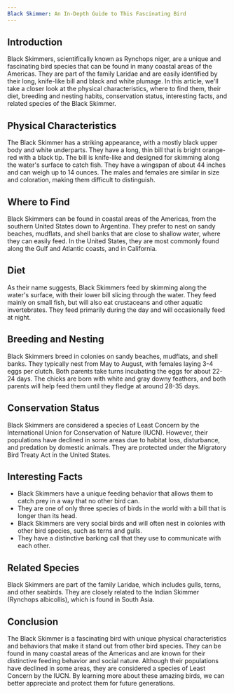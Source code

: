 ```yaml
---
Black Skimmer: An In-Depth Guide to This Fascinating Bird
---
```


## Introduction

Black Skimmers, scientifically known as Rynchops niger, are a unique and fascinating bird species that can be found in many coastal areas of the Americas. They are part of the family Laridae and are easily identified by their long, knife-like bill and black and white plumage. In this article, we'll take a closer look at the physical characteristics, where to find them, their diet, breeding and nesting habits, conservation status, interesting facts, and related species of the Black Skimmer.

## Physical Characteristics

The Black Skimmer has a striking appearance, with a mostly black upper body and white underparts. They have a long, thin bill that is bright orange-red with a black tip. The bill is knife-like and designed for skimming along the water's surface to catch fish. They have a wingspan of about 44 inches and can weigh up to 14 ounces. The males and females are similar in size and coloration, making them difficult to distinguish.

## Where to Find

Black Skimmers can be found in coastal areas of the Americas, from the southern United States down to Argentina. They prefer to nest on sandy beaches, mudflats, and shell banks that are close to shallow water, where they can easily feed. In the United States, they are most commonly found along the Gulf and Atlantic coasts, and in California.

## Diet

As their name suggests, Black Skimmers feed by skimming along the water's surface, with their lower bill slicing through the water. They feed mainly on small fish, but will also eat crustaceans and other aquatic invertebrates. They feed primarily during the day and will occasionally feed at night.

## Breeding and Nesting

Black Skimmers breed in colonies on sandy beaches, mudflats, and shell banks. They typically nest from May to August, with females laying 3-4 eggs per clutch. Both parents take turns incubating the eggs for about 22-24 days. The chicks are born with white and gray downy feathers, and both parents will help feed them until they fledge at around 28-35 days.

## Conservation Status

Black Skimmers are considered a species of Least Concern by the International Union for Conservation of Nature (IUCN). However, their populations have declined in some areas due to habitat loss, disturbance, and predation by domestic animals. They are protected under the Migratory Bird Treaty Act in the United States.

## Interesting Facts

-   Black Skimmers have a unique feeding behavior that allows them to catch prey in a way that no other bird can.
-   They are one of only three species of birds in the world with a bill that is longer than its head.
-   Black Skimmers are very social birds and will often nest in colonies with other bird species, such as terns and gulls.
-   They have a distinctive barking call that they use to communicate with each other.

## Related Species

Black Skimmers are part of the family Laridae, which includes gulls, terns, and other seabirds. They are closely related to the Indian Skimmer (Rynchops albicollis), which is found in South Asia.

## Conclusion

The Black Skimmer is a fascinating bird with unique physical characteristics and behaviors that make it stand out from other bird species. They can be found in many coastal areas of the Americas and are known for their distinctive feeding behavior and social nature. Although their populations have declined in some areas, they are considered a species of Least Concern by the IUCN. By learning more about these amazing birds, we can better appreciate and protect them for future generations.
